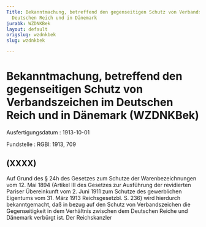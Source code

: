 ```yaml
---
Title: Bekanntmachung, betreffend den gegenseitigen Schutz von Verbandszeichen im
  Deutschen Reich und in Dänemark
jurabk: WZDNKBek
layout: default
origslug: wzdnkbek
slug: wzdnkbek

---
```


# Bekanntmachung, betreffend den gegenseitigen Schutz von Verbandszeichen im Deutschen Reich und in Dänemark (WZDNKBek)

Ausfertigungsdatum
:   1913-10-01

Fundstelle
:   RGBl: 1913, 709



## (XXXX)

Auf Grund des § 24h des Gesetzes zum Schutze der Warenbezeichnungen
vom 12. Mai 1894 (Artikel III des Gesetzes zur Ausführung der
revidierten Pariser Übereinkunft vom 2. Juni 1911 zum Schutze des
gewerblichen Eigentums vom 31. März 1913 Reichsgesetzbl. S. 236) wird
hierdurch bekanntgemacht, daß in bezug auf den Schutz von
Verbandszeichen die Gegenseitigkeit in dem Verhältnis zwischen dem
Deutschen Reiche und Dänemark verbürgt ist.
Der Reichskanzler

